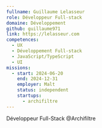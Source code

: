 ```yaml
---
fullname: Guillaume Lelasseur
role: Développeur Full-stack
domaine: Développement
github: guillaume971
link: https://lelasseur.com
competences:
  - UX
  - Développement Full-stack
  - JavaScript/TypeScript
  - UI
missions:
  - start: 2024-06-20
    end: 2024-12-31
    employer: Malt
    status: independent
    startups:
      - archifiltre
---
```

Développeur Full-Stack @Archifiltre